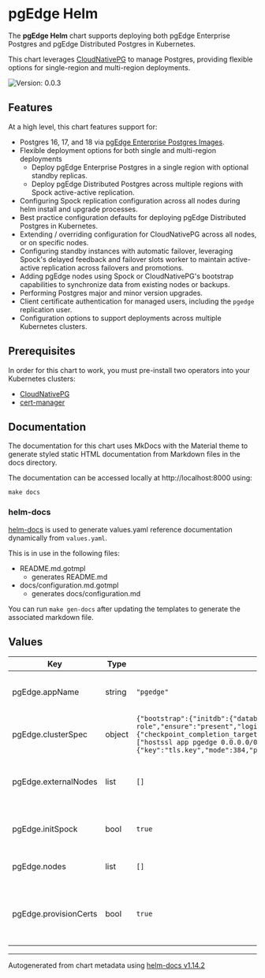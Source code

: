 # pgEdge Helm

The **pgEdge Helm** chart supports deploying both pgEdge Enterprise Postgres and pgEdge Distributed Postgres in Kubernetes.

This chart leverages [CloudNativePG](https://cloudnative-pg.io/) to manage Postgres, providing flexible options for single-region and multi-region deployments.

![Version: 0.0.3](https://img.shields.io/badge/Version-0.0.3-informational?style=flat-square)

## Features

At a high level, this chart features support for:

- Postgres 16, 17, and 18 via [pgEdge Enterprise Postgres Images](https://github.com/pgEdge/postgres-images).
- Flexible deployment options for both single and multi-region deployments
    - Deploy pgEdge Enterprise Postgres in a single region with optional standby replicas.
    - Deploy pgEdge Distributed Postgres across multiple regions with Spock active-active replication.
- Configuring Spock replication configuration across all nodes during helm install and upgrade processes.
- Best practice configuration defaults for deploying pgEdge Distributed Postgres in Kubernetes.
- Extending / overriding configuration for CloudNativePG across all nodes, or on specific nodes.
- Configuring standby instances with automatic failover, leveraging Spock's delayed feedback and failover slots worker to maintain active-active replication across failovers and promotions.
- Adding pgEdge nodes using Spock or CloudNativePG's bootstrap capabilities to synchronize data from existing nodes or backups.
- Performing Postgres major and minor version upgrades.
- Client certificate authentication for managed users, including the `pgedge` replication user.
- Configuration options to support deployments across multiple Kubernetes clusters.

## Prerequisites

In order for this chart to work, you must pre-install two operators into your Kubernetes clusters:

- [CloudNativePG](https://cloudnative-pg.io/)
- [cert-manager](https://cert-manager.io/)

## Documentation

The documentation for this chart uses MkDocs with the Material theme to generate styled static HTML documentation from Markdown files in the docs directory.

The documentation can be accessed locally at http://localhost:8000 using:

```shell
make docs
```

### helm-docs

[helm-docs](https://github.com/norwoodj/helm-docs) is used to generate values.yaml reference documentation dynamically from `values.yaml`.

This is in use in the following files:

- README.md.gotmpl
  - generates README.md
- docs/configuration.md.gotmpl
  - generates docs/configuration.md

You can run `make gen-docs` after updating the templates to generate the associated markdown file.

## Values

| Key | Type | Default | Description |
|-----|------|---------|-------------|
| pgEdge.appName | string | `"pgedge"` | Determines the name of resources in the pgEdge cluster. Many other values are derived from this name, so it must be less than or equal to 26 characters in length. |
| pgEdge.clusterSpec | object | `{"bootstrap":{"initdb":{"database":"app","encoding":"UTF8","owner":"app","postInitApplicationSQL":["CREATE EXTENSION spock;"],"postInitSQL":[],"postInitTemplateSQL":[]}},"certificates":{"clientCASecret":"client-ca-key-pair","replicationTLSSecret":"streaming-replica-client-cert"},"imageName":"ghcr.io/pgedge/pgedge-postgres:17-spock5-standard","imagePullPolicy":"Always","instances":1,"managed":{"roles":[{"comment":"Admin role","ensure":"present","login":true,"name":"admin","superuser":true}]},"postgresql":{"parameters":{"checkpoint_completion_target":"0.9","checkpoint_timeout":"15min","dynamic_shared_memory_type":"posix","hot_standby_feedback":"on","spock.allow_ddl_from_functions":"on","spock.conflict_log_level":"DEBUG","spock.conflict_resolution":"last_update_wins","spock.enable_ddl_replication":"on","spock.include_ddl_repset":"on","spock.save_resolutions":"on","track_commit_timestamp":"on","track_io_timing":"on","wal_level":"logical","wal_sender_timeout":"5s"},"pg_hba":["hostssl app pgedge 0.0.0.0/0 cert","hostssl app admin 0.0.0.0/0 cert","hostssl app app 0.0.0.0/0 cert","hostssl all streaming_replica all cert map=cnpg_streaming_replica"],"pg_ident":["local postgres admin","local postgres app"],"shared_preload_libraries":["pg_stat_statements","snowflake","spock"]},"projectedVolumeTemplate":{"sources":[{"secret":{"items":[{"key":"tls.crt","mode":384,"path":"pgedge/certificates/tls.crt"},{"key":"tls.key","mode":384,"path":"pgedge/certificates/tls.key"},{"key":"ca.crt","mode":384,"path":"pgedge/certificates/ca.crt"}],"name":"pgedge-client-cert"}}]}}` | Default CloudNativePG Cluster specification applied to all nodes, which can be overridden on a per-node basis using the `clusterSpec` field in each node definition. |
| pgEdge.externalNodes | list | `[]` | Configuration for nodes that are part of the pgEdge cluster, but managed externally to this Helm chart. This can be leveraged for multi-cluster deployments or to wire up existing CloudNativePG Clusters to a pgEdge cluster. |
| pgEdge.initSpock | bool | `true` | Whether or not to run the init-spock job to initialize the pgEdge nodes and subscriptions In multi-cluster deployments, this should only be set to true on the last cluster to be deployed. |
| pgEdge.nodes | list | `[]` | Configuration for each node in the pgEdge cluster. Each node will be deployed as a separate CloudNativePG Cluster. |
| pgEdge.provisionCerts | bool | `true` | Whether to deploy cert-manager to manage TLS certificates for the cluster. If false, you must provide your own TLS certificates by creating the secrets defined in `clusterSpec.certificates.clientCASecret` and `clusterSpec.certificates.replicationTLSSecret`. |

----------------------------------------------
Autogenerated from chart metadata using [helm-docs v1.14.2](https://github.com/norwoodj/helm-docs/releases/v1.14.2)
